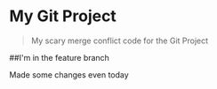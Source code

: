 # My Git Project

> My scary merge conflict code for the Git Project

##I'm in the feature branch

Made some changes even today
